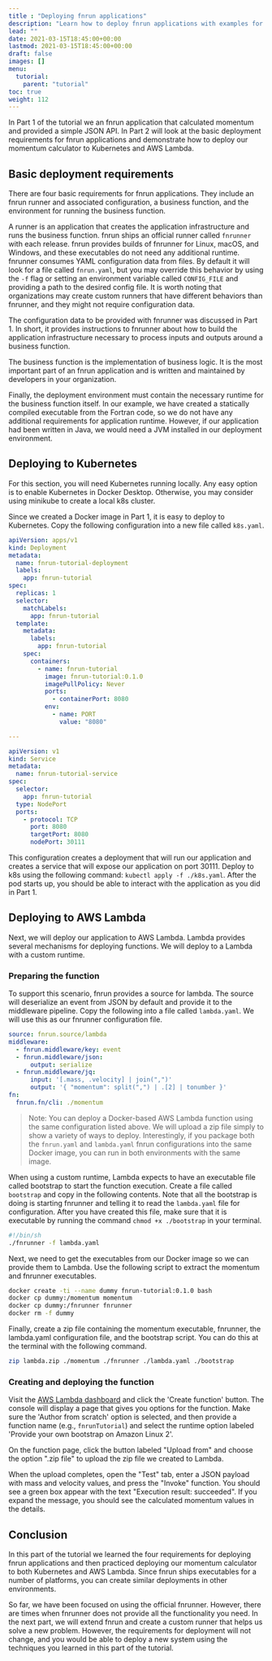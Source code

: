 ```yaml
---
title : "Deploying fnrun applications"
description: "Learn how to deploy fnrun applications with examples for k8s and AWS Lambda"
lead: ""
date: 2021-03-15T18:45:00+00:00
lastmod: 2021-03-15T18:45:00+00:00
draft: false
images: []
menu: 
  tutorial:
    parent: "tutorial"
toc: true
weight: 112
---
```


In Part 1 of the tutorial we an fnrun application that calculated momentum and provided a simple JSON API. In Part 2 will look at the basic deployment requirements for fnrun applications and demonstrate how to deploy our momentum calculator to Kubernetes and AWS Lambda.

## Basic deployment requirements
There are four basic requirements for fnrun applications. They include an fnrun runner and associated configuration, a business function, and the environment for running the business function.

A runner is an application that creates the application infrastructure and runs the business function. fnrun ships an official runner called `fnrunner` with each release. fnrun provides builds of fnrunner for Linux, macOS, and Windows, and these executables do not need any additional runtime. fnrunner consumes YAML configuration data from files. By default it will look for a file called `fnrun.yaml`, but you may override this behavior by using the `-f` flag or setting an environment variable called `CONFIG_FILE` and providing a path to the desired config file. It is worth noting that organizations may create custom runners that have different behaviors than fnrunner, and they might not require configuration data.

The configuration data to be provided with fnrunner was discussed in Part 1. In short, it provides instructions to fnrunner about how to build the application infrastructure necessary to process inputs and outputs around a business function.

The business function is the implementation of business logic. It is the most important part of an fnrun application and is written and maintained by developers in your organization.

Finally, the deployment environment must contain the necessary runtime for the business function itself. In our example, we have created a statically compiled executable from the Fortran code, so we do not have any additional requirements for application runtime. However, if our application had been written in Java, we would need a JVM installed in our deployment environment.

## Deploying to Kubernetes
For this section, you will need Kubernetes running locally. Any easy option is to enable Kubernetes in Docker Desktop. Otherwise, you may consider using minikube to create a local k8s cluster.

Since we created a Docker image in Part 1, it is easy to deploy to Kubernetes. Copy the following configuration into a new file called `k8s.yaml`.

```yaml
apiVersion: apps/v1
kind: Deployment
metadata:
  name: fnrun-tutorial-deployment
  labels:
    app: fnrun-tutorial
spec:
  replicas: 1
  selector:
    matchLabels:
      app: fnrun-tutorial
  template:
    metadata:
      labels:
        app: fnrun-tutorial
    spec:
      containers:
        - name: fnrun-tutorial
          image: fnrun-tutorial:0.1.0
          imagePullPolicy: Never
          ports:
            - containerPort: 8080
          env:
            - name: PORT
              value: "8080"

---

apiVersion: v1
kind: Service
metadata:
  name: fnrun-tutorial-service
spec:
  selector:
    app: fnrun-tutorial
  type: NodePort
  ports:
    - protocol: TCP
      port: 8080
      targetPort: 8080
      nodePort: 30111
```

This configuration creates a deployment that will run our application and creates a service that will expose our application on port 30111. Deploy to k8s using the following command: `kubectl apply -f ./k8s.yaml`. After the pod starts up, you should be able to interact with the application as you did in Part 1.

## Deploying to AWS Lambda
Next, we will deploy our application to AWS Lambda. Lambda provides several mechanisms for deploying functions. We will deploy to a Lambda with a custom runtime.

### Preparing the function
To support this scenario, fnrun provides a source for lambda. The source will deserialize an event from JSON by default and provide it to the middleware pipeline. Copy the following into a file called `lambda.yaml`. We will use this as our fnrunner configuration file.

```yaml
source: fnrun.source/lambda
middleware:
  - fnrun.middleware/key: event
  - fnrun.middleware/json:
      output: serialize
  - fnrun.middleware/jq:
      input: '[.mass, .velocity] | join(",")'
      output: '{ "momentum": split(",") | .[2] | tonumber }'
fn:
  fnrun.fn/cli: ./momentum
```

> Note: You can deploy a Docker-based AWS Lambda function using the same configuration listed above. We will upload a zip file simply to show a variety of ways to deploy. Interestingly, if you package both the `fnrun.yaml` and `lambda.yaml` fnrun configurations into the same Docker image, you can run in both environments with the same image.

When using a custom runtime, Lambda expects to have an executable file called bootstrap to start the function execution. Create a file called `bootstrap` and copy in the following contents. Note that all the bootstrap is doing is starting fnrunner and telling it to read the `lambda.yaml` file for configuration. After you have created this file, make sure that it is executable by running the command `chmod +x ./bootstrap` in your terminal.

```bash
#!/bin/sh
./fnrunner -f lambda.yaml
```

Next, we need to get the executables from our Docker image so we can provide them to Lambda. Use the following script to extract the momentum and fnrunner executables.

```bash
docker create -ti --name dummy fnrun-tutorial:0.1.0 bash
docker cp dummy:/momentum momentum
docker cp dummy:/fnrunner fnrunner
docker rm -f dummy
```

Finally, create a zip file containing the momentum executable, fnrunner, the lambda.yaml configuration file, and the bootstrap script. You can do this at the terminal with the following command.

```bash
zip lambda.zip ./momentum ./fnrunner ./lambda.yaml ./bootstrap
```

### Creating and deploying the function
Visit the [AWS Lambda dashboard](https://console.aws.amazon.com/lambda) and click the 'Create function' button. The console will display a page that gives you options for the function. Make sure the 'Author from scratch' option is selected, and then provide a function name (e.g., `fnrunTutorial`) and select the runtime option labeled 'Provide your own bootstrap on Amazon Linux 2'.

On the function page, click the button labeled "Upload from" and choose the option ".zip file" to upload the zip file we created to Lambda. 

When the upload completes, open the "Test" tab, enter a JSON payload with mass and velocity values, and press the "Invoke" function. You should see a green box appear with the text "Execution result: succeeded". If you expand the message, you should see the calculated momentum values in the details.

## Conclusion
In this part of the tutorial we learned the four requirements for deploying fnrun applications and then practiced deploying our momentum calculator to both Kubernetes and AWS Lambda. Since fnrun ships executables for a number of platforms, you can create similar deployments in other environments.

So far, we have been focused on using the official fnrunner. However, there are times when fnrunner does not provide all the functionality you need. In the next part, we will extend fnrun and create a custom runner that helps us solve a new problem. However, the requirements for deployment will not change, and you would be able to deploy a new system using the techniques you learned in this part of the tutorial.